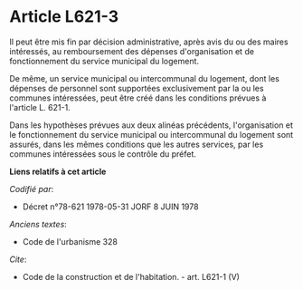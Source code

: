 # Article L621-3

Il peut être mis fin par décision administrative, après avis du ou des maires intéressés, au remboursement des dépenses
d'organisation et de fonctionnement du service municipal du logement.

De même, un service municipal ou intercommunal du logement, dont les dépenses de personnel sont supportées exclusivement par
la ou les communes intéressées, peut être créé dans les conditions prévues à l'article L. 621-1.

Dans les hypothèses prévues aux deux alinéas précédents, l'organisation et le fonctionnement du service municipal ou
intercommunal du logement sont assurés, dans les mêmes conditions que les autres services, par les communes intéressées sous
le contrôle du préfet.

**Liens relatifs à cet article**

_Codifié par_:

  - Décret n°78-621 1978-05-31 JORF 8 JUIN 1978

_Anciens textes_:

  - Code de l'urbanisme 328

_Cite_:

  - Code de la construction et de l'habitation. - art. L621-1 (V)
